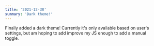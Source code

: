 ```yaml
---
title: '2021-12-30'
summary: 'Dark theme!'
---
```


Finally added a dark theme! Currently it's only available based on user's settings, but am hoping to add improve my JS enough to add a manual toggle.

